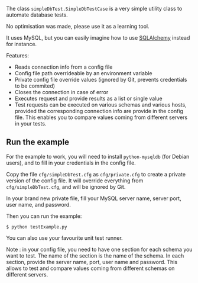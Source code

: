 The class `simpleDbTest.SimpleDbTestCase` is a very simple utility class to automate database tests.

No optimisation was made, please use it as a learning tool.

It uses MySQL, but you can easily imagine how to use [SQLAlchemy][s] instead for instance.

Features:

- Reads connection info from a config file
- Config file path overrideable by an environment variable
- Private config file override values (ignored by Git, prevents credentials to
  be commited)
- Closes the connection in case of error
- Executes request and provide results as a list or single value
- Test requests can be executed on various schemas and various hosts, provided
  the corresponding connection info are provide in the config file. This
  enables you to compare values coming from different servers in your tests.

## Run the example

For the example to work, you will need to install `python-mysqldb` (for Debian users), and to fill in your credentials in the config file.

Copy the file `cfg/simpleDbTest.cfg` as `cfg/private.cfg` to create a private version of the config file. It will override everything from `cfg/simpleDbTest.cfg`, and will be ignored by Git.

In your brand new private file, fill your MySQL server name, server port, user name, and password.

Then you can run the example:

    $ python testExample.py

You can also use your favourite unit test runner.

Note : in your config file, you need to have one section for each schema you want to test. The name of the section is the name of the schema. In each section, provide the server name, port, user name and password. This allows to test and compare values coming from different schemas on different servers.


[s]: http://www.sqlalchemy.org/
